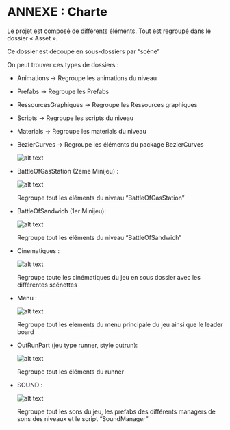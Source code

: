 # ANNEXE : Charte

Le projet est composé de différents éléments. Tout est regroupé dans le dossier « Asset ». 



Ce dossier est découpé en sous-dossiers par “scène”

On peut trouver ces types de dossiers :

* Animations -> Regroupe les animations du niveau

* Prefabs -> Regroupe les Prefabs

* RessourcesGraphiques -> Regroupe les Ressources graphiques

* Scripts -> Regroupe les scripts du niveau

* Materials -> Regroupe les materials du niveau

* BezierCurves -> Regroupe les éléments du package BezierCurves

    ![alt text](https://user-images.githubusercontent.com/29977168/28116283-c6bda4c4-6708-11e7-8f87-1219c31e861b.png "")


* BattleOfGasStation (2eme Minijeu) :

    ![alt text](https://user-images.githubusercontent.com/29977168/28116292-d0f41f0e-6708-11e7-9029-f8f08b764b54.png "Battle of gaz station")

    Regroupe tout les éléments du niveau “BattleOfGasStation”

* BattleOfSandwich (1er Minijeu):

    ![alt text](https://user-images.githubusercontent.com/29977168/28116288-cd75b054-6708-11e7-9adc-88d6d4ea99b9.png "Battle of sandwich")

    Regroupe tout les éléments du niveau “BattleOfSandwich”

* Cinematiques :

    ![alt text](https://user-images.githubusercontent.com/29977168/28116311-d99702f2-6708-11e7-8c95-58999acaea0a.png "Cinematiques")

    Regroupe toute les cinématiques du jeu en sous dossier avec les différentes scénettes


* Menu :

    ![alt text](https://user-images.githubusercontent.com/29977168/28116307-d539492c-6708-11e7-99ea-84daee620c44.png "Menu")

    Regroupe tout les elements du menu principale du jeu ainsi que le leader board


* OutRunPart (jeu type runner, style outrun):

    ![alt text](https://user-images.githubusercontent.com/29977168/28116318-e1c2bea8-6708-11e7-8802-dbd84518d419.png "Outrun Part")

    Regroupe tout les éléments du runner 

* SOUND :

    ![alt text](https://user-images.githubusercontent.com/29977168/28116313-dd8c50ce-6708-11e7-9f8e-de7ec1d42830.png "Sound")

    Regroupe tout les sons du jeu, les prefabs des différents managers de sons des niveaux et le script “SoundManager” 